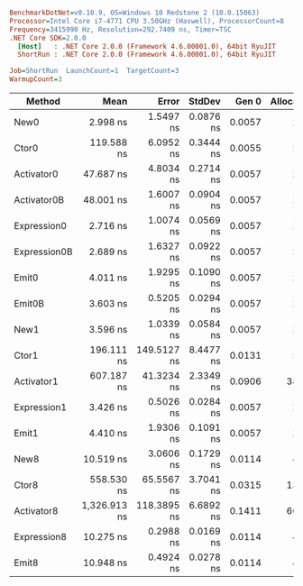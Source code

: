 ``` ini

BenchmarkDotNet=v0.10.9, OS=Windows 10 Redstone 2 (10.0.15063)
Processor=Intel Core i7-4771 CPU 3.50GHz (Haswell), ProcessorCount=8
Frequency=3415990 Hz, Resolution=292.7409 ns, Timer=TSC
.NET Core SDK=2.0.0
  [Host]   : .NET Core 2.0.0 (Framework 4.6.00001.0), 64bit RyuJIT
  ShortRun : .NET Core 2.0.0 (Framework 4.6.00001.0), 64bit RyuJIT

Job=ShortRun  LaunchCount=1  TargetCount=3  
WarmupCount=3  

```
 |       Method |         Mean |       Error |    StdDev |  Gen 0 | Allocated |
 |------------- |-------------:|------------:|----------:|-------:|----------:|
 |         New0 |     2.998 ns |   1.5497 ns | 0.0876 ns | 0.0057 |      24 B |
 |        Ctor0 |   119.588 ns |   6.0952 ns | 0.3444 ns | 0.0055 |      24 B |
 |   Activator0 |    47.687 ns |   4.8034 ns | 0.2714 ns | 0.0057 |      24 B |
 |  Activator0B |    48.001 ns |   1.6007 ns | 0.0904 ns | 0.0057 |      24 B |
 |  Expression0 |     2.716 ns |   1.0074 ns | 0.0569 ns | 0.0057 |      24 B |
 | Expression0B |     2.689 ns |   1.6327 ns | 0.0922 ns | 0.0057 |      24 B |
 |        Emit0 |     4.011 ns |   1.9295 ns | 0.1090 ns | 0.0057 |      24 B |
 |       Emit0B |     3.603 ns |   0.5205 ns | 0.0294 ns | 0.0057 |      24 B |
 |         New1 |     3.596 ns |   1.0339 ns | 0.0584 ns | 0.0057 |      24 B |
 |        Ctor1 |   196.111 ns | 149.5127 ns | 8.4477 ns | 0.0131 |      56 B |
 |   Activator1 |   607.187 ns |  41.3234 ns | 2.3349 ns | 0.0906 |     384 B |
 |  Expression1 |     3.426 ns |   0.5026 ns | 0.0284 ns | 0.0057 |      24 B |
 |        Emit1 |     4.410 ns |   1.9306 ns | 0.1091 ns | 0.0057 |      24 B |
 |         New8 |    10.519 ns |   3.0606 ns | 0.1729 ns | 0.0114 |      48 B |
 |        Ctor8 |   558.530 ns |  65.5567 ns | 3.7041 ns | 0.0315 |     136 B |
 |   Activator8 | 1,326.913 ns | 118.3895 ns | 6.6892 ns | 0.1411 |     600 B |
 |  Expression8 |    10.275 ns |   0.2988 ns | 0.0169 ns | 0.0114 |      48 B |
 |        Emit8 |    10.948 ns |   0.4924 ns | 0.0278 ns | 0.0114 |      48 B |
